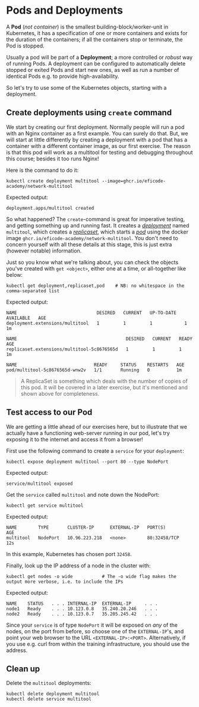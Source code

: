 # Pods and Deployments

A **Pod** (_not container_) is the smallest building-block/worker-unit in Kubernetes,
it has a specification of one or more containers and exists for the duration of the containers;
if all the containers stop or terminate, the Pod is stopped.

Usually a pod will be part of a **Deployment**; a more controlled or _robust_ way of running Pods.
A deployment can be configured to automatically delete stopped or exited Pods and start new ones,
as well as run a number of identical Pods e.g. to provide high-availability.

So let's try to use some of the Kubernetes objects, starting with a deployment.

## Create deployments using `create` command

We start by creating our first deployment. Normally people will run a pod with an Nginx container as a first example.
You can surely do that.
But, we will start at little differently by creating a deployment with a pod that has a container with a different container image, as our first exercise.
The reason is that this pod will work as a multitool for testing and debugging throughout this course; besides it too runs Nginx!

Here is the command to do it:

```
kubectl create deployment multitool --image=ghcr.io/eficode-academy/network-multitool
```

Expected output:

```
deployment.apps/multitool created
```

So what happened? The `create`-command is great for imperative testing, and getting something up and running fast.
It creates a _[deployment](https://kubernetes.io/docs/concepts/workloads/controllers/deployment/)_ named `multitool`, which creates a _[replicaset](https://kubernetes.io/docs/concepts/workloads/controllers/replicaset/)_, which starts a _[pod](https://kubernetes.io/docs/concepts/workloads/pods/)_ using the docker image `ghcr.io/eficode-academy/network-multitool`. You don't need to concern yourself with all these details at this stage, this is just extra (however notable) information.

Just so you know what we're talking about,
you can check the objects you've created with `get <object>`,
either one at a time, or all-together like below:

```
kubectl get deployment,replicaset,pod    # NB: no whitespace in the comma-separated list
```

Expected output:

```
NAME                              DESIRED   CURRENT   UP-TO-DATE   AVAILABLE   AGE
deployment.extensions/multitool   1         1         1            1           1m

NAME                                         DESIRED   CURRENT   READY     AGE
replicaset.extensions/multitool-5c8676565d   1         1         1         1m

NAME                             READY     STATUS    RESTARTS   AGE
pod/multitool-5c8676565d-wnw2v   1/1       Running   0          1m
```

> A ReplicaSet is something which deals with the number of copies of this pod.
> It will be covered in a later exercise, but it's mentioned and shown above for completeness.

## Test access to our Pod

We are getting a little ahead of our exercises here, but to illustrate that we actually have
a functioning web-server running in our pod, let's try exposing it to the internet and access it from a browser!

First use the following command to create a `service` for your `deployment`:

```
kubectl expose deployment multitool --port 80 --type NodePort
```

Expected output:

```
service/multitool exposed
```

Get the `service` called `multitool` and note down the NodePort:

```
kubectl get service multitool
```

Expected output:

```
NAME        TYPE       CLUSTER-IP      EXTERNAL-IP   PORT(S)        AGE
multitool   NodePort   10.96.223.218   <none>        80:32458/TCP   12s
```

In this example, Kubernetes has chosen port `32458`.

Finally, look up the IP address of a node in the cluster with:

```
kubectl get nodes -o wide           # The -o wide flag makes the output more verbose, i.e. to include the IPs
```

Expected output:

```
NAME    STATUS   . . . INTERNAL-IP  EXTERNAL-IP     . . .
node1   Ready    . . . 10.123.0.8   35.240.20.246   . . .
node2   Ready    . . . 10.123.0.7   35.205.245.42   . . .
```

Since your `service` is of type `NodePort` it will be exposed on _any_ of the nodes,
on the port from before, so choose one of the `EXTERNAL-IP`'s,
and point your web browser to the URL `<EXTERNAL-IP>:<PORT>`. Alternatively, if you
use e.g. curl from within the training infrastructure, you should use the <INTERNAL-IP>
address.

## Clean up

Delete the `multitool` deployments:

```
kubectl delete deployment multitool
kubectl delete service multitool
```
